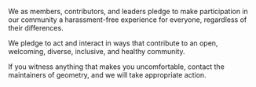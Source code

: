 We as members, contributors, and leaders pledge to make participation in our community a harassment-free experience for everyone, regardless of their differences.

We pledge to act and interact in ways that contribute to an open, welcoming, diverse, inclusive, and healthy community.

If you witness anything that makes you uncomfortable, contact the maintainers of geometry, and we will take appropriate action.
